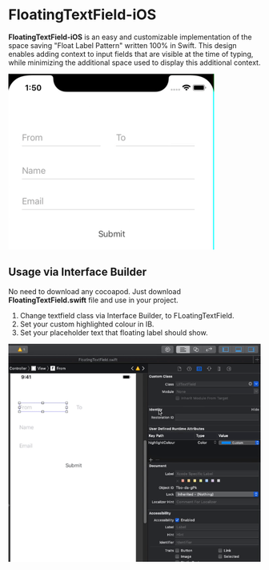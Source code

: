 # FloatingTextField-iOS

**FloatingTextField-iOS** is an easy and customizable implementation of the space saving "Float Label Pattern" written 100% in Swift.
This design enables adding context to input fields that are visible at the time of typing, 
while minimizing the additional space used to display this additional context. 


![](images/working-display.gif)

## Usage via Interface Builder

No need to download any cocoapod. Just download **FloatingTextField.swift** file and use in your project. 
1. Change textfield class via Interface Builder, to FLoatingTextField.
2. Set your custom highlighted colour in IB. 
3. Set your placeholder text that floating label should show. 

![](images/usage-display.gif)


